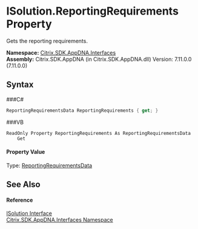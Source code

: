 # ISolution.ReportingRequirements Property 
 

Gets the reporting requirements.

**Namespace:**&nbsp;<a href="N_Citrix_SDK_AppDNA_Interfaces">Citrix.SDK.AppDNA.Interfaces</a><br />**Assembly:**&nbsp;Citrix.SDK.AppDNA (in Citrix.SDK.AppDNA.dll) Version: 7.11.0.0 (7.11.0.0)

## Syntax

###C#
```csharp
ReportingRequirementsData ReportingRequirements { get; }
```

###VB
```vbnet
ReadOnly Property ReportingRequirements As ReportingRequirementsData
	Get
```


#### Property Value
Type: <a href="T_Citrix_SDK_AppDNA_Reporting_ReportingRequirementsData">ReportingRequirementsData</a>

## See Also


#### Reference
<a href="T_Citrix_SDK_AppDNA_Interfaces_ISolution">ISolution Interface</a><br /><a href="N_Citrix_SDK_AppDNA_Interfaces">Citrix.SDK.AppDNA.Interfaces Namespace</a><br />